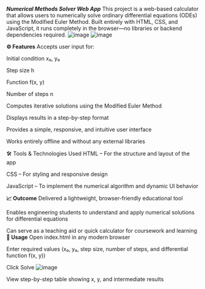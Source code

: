 _**Numerical Methods Solver Web App**_
This project is a web-based calculator that allows users to numerically solve ordinary differential equations (ODEs) using the Modified Euler Method. Built entirely with HTML, CSS, and JavaScript, it runs completely in the browser—no libraries or backend dependencies required.
![image](https://github.com/user-attachments/assets/1fc60ab5-a2bf-43ae-8de3-01e8e4981e7b)
![image](https://github.com/user-attachments/assets/28f45e8d-5bb4-4c75-a069-5c16ac0596e6)


**⚙️ Features**
Accepts user input for:

Initial condition x₀, y₀

Step size h

Function f(x, y)

Number of steps n

Computes iterative solutions using the Modified Euler Method

Displays results in a step-by-step format

Provides a simple, responsive, and intuitive user interface

Works entirely offline and without any external libraries

🛠️ Tools & Technologies Used
HTML – For the structure and layout of the app

CSS – For styling and responsive design

JavaScript – To implement the numerical algorithm and dynamic UI behavior

**📈 Outcome**
Delivered a lightweight, browser-friendly educational tool

Enables engineering students to understand and apply numerical solutions for differential equations

Can serve as a teaching aid or quick calculator for coursework and learning
**🧪 Usage**
Open index.html in any modern browser

Enter required values (x₀, y₀, step size, number of steps, and differential function f(x, y))

Click Solve
![image](https://github.com/user-attachments/assets/528add34-eab6-420b-b388-584bb4995136)

View step-by-step table showing x, y, and intermediate results
